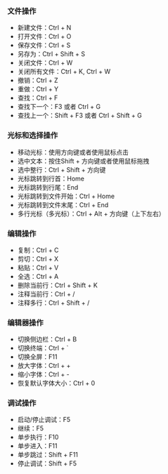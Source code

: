 ### 文件操作

- 新建文件：Ctrl + N
- 打开文件：Ctrl + O
- 保存文件：Ctrl + S
- 另存为：Ctrl + Shift + S
- 关闭文件：Ctrl + W
- 关闭所有文件：Ctrl + K, Ctrl + W
- 撤销：Ctrl + Z
- 重做：Ctrl + Y
- 查找：Ctrl + F
- 查找下一个：F3 或者 Ctrl + G
- 查找上一个：Shift + F3 或者 Ctrl + Shift + G

### 光标和选择操作

- 移动光标：使用方向键或者使用鼠标点击
- 选中文本：按住Shift + 方向键或者使用鼠标拖拽
- 选中整行：Ctrl + Shift + 方向键
- 光标跳转到行首：Home
- 光标跳转到行尾：End
- 光标跳转到文件开始：Ctrl + Home
- 光标跳转到文件末尾：Ctrl + End
- 多行光标（多光标）：Ctrl + Alt + 方向键（上下左右）

### 编辑操作

- 复制：Ctrl + C
- 剪切：Ctrl + X
- 粘贴：Ctrl + V
- 全选：Ctrl + A
- 删除当前行：Ctrl + Shift + K
- 注释当前行：Ctrl + /
- 注释多行：Ctrl + Shift + /

### 编辑器操作

- 切换侧边栏：Ctrl + B
- 切换终端：Ctrl + `
- 切换全屏：F11
- 放大字体：Ctrl + +
- 缩小字体：Ctrl + -
- 恢复默认字体大小：Ctrl + 0

### 调试操作

- 启动/停止调试：F5
- 继续：F5
- 单步执行：F10
- 单步进入：F11
- 单步跳过：Shift + F11
- 停止调试：Shift + F5